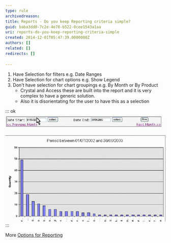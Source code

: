 ```yaml
---
type: rule
archivedreason: 
title: Reports - Do you keep Reporting criteria simple?
guid: baba3dd0-7c2e-4e78-b522-0cee1543a1aa
uri: reports-do-you-keep-reporting-criteria-simple
created: 2014-12-01T05:47:39.0000000Z
authors: []
related: []
redirects: []

---
```


1. Have Selection for filters e.g. Date Ranges
2. Have Selection for chart options e.g. Show Legend
3. Don't have selection for chart groupings e.g. By Month or By Product
    * Crystal and Access these are built into the report and it is very complex to 
                                have a generic solution.
    * Also it is disorientating for the user to have this as a selection


<!--endintro-->


::: ok  
![](../../assets/GraphInterface.gif)  
:::

More     [Options for Reporting](http://www.ssw.com.au/ssw/Standards/DeveloperDotNet/GuidelinesForReporting.aspx)
